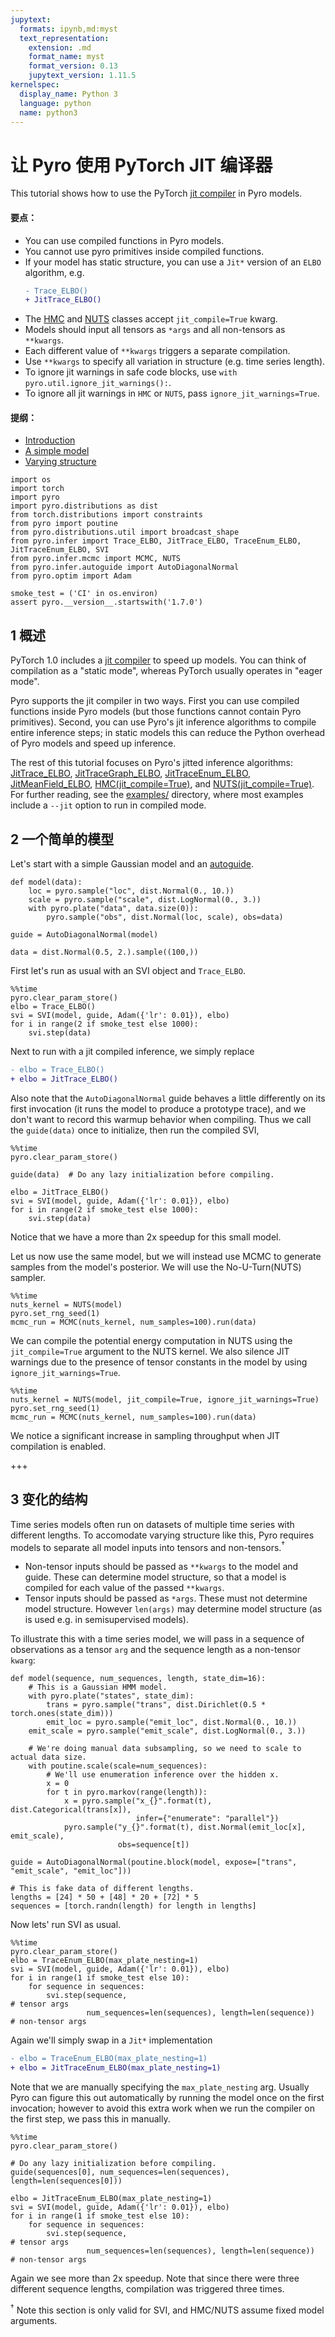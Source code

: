 ```yaml
---
jupytext:
  formats: ipynb,md:myst
  text_representation:
    extension: .md
    format_name: myst
    format_version: 0.13
    jupytext_version: 1.11.5
kernelspec:
  display_name: Python 3
  language: python
  name: python3
---
```


# 让 Pyro 使用 PyTorch JIT 编译器

This tutorial shows how to use the PyTorch [jit compiler](https://pytorch.org/docs/master/jit.html) in Pyro models.

#### 要点：
- You can use compiled functions in Pyro models.
- You cannot use pyro primitives inside compiled functions.
- If your model has static structure, you can use a `Jit*` version of an `ELBO` algorithm, e.g.
  ```diff
  - Trace_ELBO()
  + JitTrace_ELBO()
  ```
- The [HMC](http://docs.pyro.ai/en/dev/mcmc.html#pyro.infer.mcmc.HMC) and [NUTS](http://docs.pyro.ai/en/dev/mcmc.html#pyro.infer.mcmc.NUTS) classes accept `jit_compile=True` kwarg.
- Models should input all tensors as `*args` and all non-tensors as `**kwargs`.
- Each different value of `**kwargs` triggers a separate compilation.
- Use `**kwargs` to specify all variation in structure (e.g. time series length).
- To ignore jit warnings in safe code blocks, use `with pyro.util.ignore_jit_warnings():`.
- To ignore all jit warnings in `HMC` or `NUTS`, pass `ignore_jit_warnings=True`.

#### 提纲：
- [Introduction](#Introduction)
- [A simple model](#A-simple-model)
- [Varying structure](#Varying-structure)

```{code-cell} ipython3
import os
import torch
import pyro
import pyro.distributions as dist
from torch.distributions import constraints
from pyro import poutine
from pyro.distributions.util import broadcast_shape
from pyro.infer import Trace_ELBO, JitTrace_ELBO, TraceEnum_ELBO, JitTraceEnum_ELBO, SVI
from pyro.infer.mcmc import MCMC, NUTS
from pyro.infer.autoguide import AutoDiagonalNormal
from pyro.optim import Adam

smoke_test = ('CI' in os.environ)
assert pyro.__version__.startswith('1.7.0')
```

## 1 概述

PyTorch 1.0 includes a [jit compiler](https://pytorch.org/docs/master/jit.html) to speed up models. You can think of compilation as a "static mode", whereas PyTorch usually operates in "eager mode".

Pyro supports the jit compiler in two ways. First you can use compiled functions inside Pyro models (but those functions cannot contain Pyro primitives). Second, you can use Pyro's jit inference algorithms to compile entire inference steps; in static models this can reduce the Python overhead of Pyro models and speed up inference.

The rest of this tutorial focuses on Pyro's jitted inference algorithms: [JitTrace_ELBO](http://docs.pyro.ai/en/dev/inference_algos.html#pyro.infer.trace_elbo.JitTrace_ELBO), [JitTraceGraph_ELBO](http://docs.pyro.ai/en/dev/inference_algos.html#pyro.infer.tracegraph_elbo.JitTraceGraph_ELBO), [JitTraceEnum_ELBO](http://docs.pyro.ai/en/dev/inference_algos.html#pyro.infer.traceenum_elbo.JitTraceEnum_ELBO), [JitMeanField_ELBO](http://docs.pyro.ai/en/dev/inference_algos.html#pyro.infer.trace_mean_field_elbo.JitTraceMeanField_ELBO), [HMC(jit_compile=True)](http://docs.pyro.ai/en/dev/mcmc.html#pyro.infer.mcmc.HMC), and [NUTS(jit_compile=True)](http://docs.pyro.ai/en/dev/mcmc.html#pyro.infer.mcmc.NUTS). For further reading, see the [examples/](https://github.com/pyro-ppl/pyro/tree/dev/examples) directory, where most examples include a `--jit` option to run in compiled mode.

## 2 一个简单的模型

Let's start with a simple Gaussian model and an [autoguide](http://docs.pyro.ai/en/dev/infer.autoguide.html).

```{code-cell} ipython3
def model(data):
    loc = pyro.sample("loc", dist.Normal(0., 10.))
    scale = pyro.sample("scale", dist.LogNormal(0., 3.))
    with pyro.plate("data", data.size(0)):
        pyro.sample("obs", dist.Normal(loc, scale), obs=data)

guide = AutoDiagonalNormal(model)

data = dist.Normal(0.5, 2.).sample((100,))
```

First let's run as usual with an SVI object and `Trace_ELBO`.

```{code-cell} ipython3
%%time
pyro.clear_param_store()
elbo = Trace_ELBO()
svi = SVI(model, guide, Adam({'lr': 0.01}), elbo)
for i in range(2 if smoke_test else 1000):
    svi.step(data)
```

Next to run with a jit compiled inference, we simply replace
```diff
- elbo = Trace_ELBO()
+ elbo = JitTrace_ELBO()
```
Also note that the `AutoDiagonalNormal` guide behaves a little differently on its first invocation (it runs the model to produce a prototype trace), and we don't want to record this warmup behavior when compiling. Thus we call the `guide(data)` once to initialize, then run the compiled SVI,

```{code-cell} ipython3
%%time
pyro.clear_param_store()

guide(data)  # Do any lazy initialization before compiling.

elbo = JitTrace_ELBO()
svi = SVI(model, guide, Adam({'lr': 0.01}), elbo)
for i in range(2 if smoke_test else 1000):
    svi.step(data)
```

Notice that we have a more than 2x speedup for this small model.

Let us now use the same model, but we will instead use MCMC to generate samples from the model's posterior. We will use the No-U-Turn(NUTS) sampler.

```{code-cell} ipython3
%%time
nuts_kernel = NUTS(model)
pyro.set_rng_seed(1)
mcmc_run = MCMC(nuts_kernel, num_samples=100).run(data)
```

We can compile the potential energy computation in NUTS using the `jit_compile=True` argument to the NUTS kernel. We also silence JIT warnings due to the presence of tensor constants in the model by using `ignore_jit_warnings=True`.

```{code-cell} ipython3
%%time
nuts_kernel = NUTS(model, jit_compile=True, ignore_jit_warnings=True)
pyro.set_rng_seed(1)
mcmc_run = MCMC(nuts_kernel, num_samples=100).run(data)
```

We notice a significant increase in sampling throughput when JIT compilation is enabled.

+++

## 3 变化的结构

Time series models often run on datasets of multiple time series with different lengths. To accomodate varying structure like this, Pyro requires models to separate all model inputs into tensors and non-tensors.$^\dagger$

- Non-tensor inputs should be passed as `**kwargs` to the model and guide. These can determine model structure, so that a model is compiled for each value of the passed `**kwargs`.
- Tensor inputs should be passed as `*args`. These must not determine model structure. However `len(args)` may determine model structure (as is used e.g. in semisupervised models).

To illustrate this with a time series model, we will pass in a sequence of observations as a tensor `arg` and the sequence length as a non-tensor `kwarg`:

```{code-cell} ipython3
def model(sequence, num_sequences, length, state_dim=16):
    # This is a Gaussian HMM model.
    with pyro.plate("states", state_dim):
        trans = pyro.sample("trans", dist.Dirichlet(0.5 * torch.ones(state_dim)))
        emit_loc = pyro.sample("emit_loc", dist.Normal(0., 10.))
    emit_scale = pyro.sample("emit_scale", dist.LogNormal(0., 3.))

    # We're doing manual data subsampling, so we need to scale to actual data size.
    with poutine.scale(scale=num_sequences):
        # We'll use enumeration inference over the hidden x.
        x = 0
        for t in pyro.markov(range(length)):
            x = pyro.sample("x_{}".format(t), dist.Categorical(trans[x]),
                            infer={"enumerate": "parallel"})
            pyro.sample("y_{}".format(t), dist.Normal(emit_loc[x], emit_scale),
                        obs=sequence[t])

guide = AutoDiagonalNormal(poutine.block(model, expose=["trans", "emit_scale", "emit_loc"]))

# This is fake data of different lengths.
lengths = [24] * 50 + [48] * 20 + [72] * 5
sequences = [torch.randn(length) for length in lengths]
```

Now lets' run SVI as usual.

```{code-cell} ipython3
%%time
pyro.clear_param_store()
elbo = TraceEnum_ELBO(max_plate_nesting=1)
svi = SVI(model, guide, Adam({'lr': 0.01}), elbo)
for i in range(1 if smoke_test else 10):
    for sequence in sequences:
        svi.step(sequence,                                            # tensor args
                 num_sequences=len(sequences), length=len(sequence))  # non-tensor args
```

Again we'll simply swap in a `Jit*` implementation
```diff
- elbo = TraceEnum_ELBO(max_plate_nesting=1)
+ elbo = JitTraceEnum_ELBO(max_plate_nesting=1)
```
Note that we are manually specifying the `max_plate_nesting` arg. Usually Pyro can figure this out automatically by running the model once on the first invocation; however to avoid this extra work when we run the compiler on the first step, we pass this in manually.

```{code-cell} ipython3
%%time
pyro.clear_param_store()

# Do any lazy initialization before compiling.
guide(sequences[0], num_sequences=len(sequences), length=len(sequences[0]))

elbo = JitTraceEnum_ELBO(max_plate_nesting=1)
svi = SVI(model, guide, Adam({'lr': 0.01}), elbo)
for i in range(1 if smoke_test else 10):
    for sequence in sequences:
        svi.step(sequence,                                            # tensor args
                 num_sequences=len(sequences), length=len(sequence))  # non-tensor args
```

Again we see more than 2x speedup. Note that since there were three different sequence lengths, compilation was triggered three times.

$^\dagger$ Note this section is only valid for SVI, and HMC/NUTS assume fixed model arguments.
